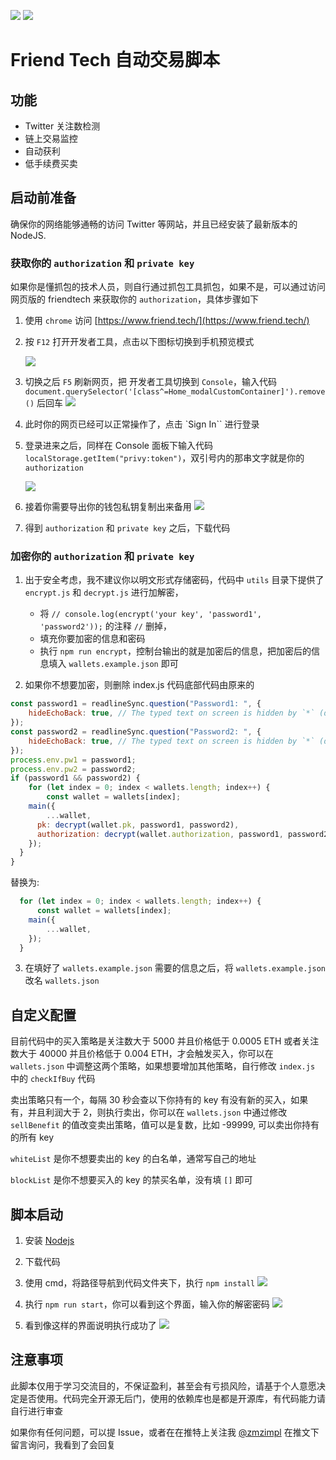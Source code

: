 ![](https://i.ibb.co/nz5X3Lm/20230907173458.png)
![](https://i.ibb.co/pr54WvL/20230914233252.png)

# Friend Tech 自动交易脚本

## 功能

- Twitter 关注数检测
- 链上交易监控
- 自动获利
- 低手续费买卖

## 启动前准备

确保你的网络能够通畅的访问 Twitter 等网站，并且已经安装了最新版本的 NodeJS.

### 获取你的 `authorization` 和 `private key`

如果你是懂抓包的技术人员，则自行通过抓包工具抓包，如果不是，可以通过访问网页版的 friendtech 来获取你的 `authorization`，具体步骤如下

1. 使用 `chrome` 访问 [https://www.friend.tech/](https://www.friend.tech/)
2. 按 `F12` 打开开发者工具，点击以下图标切换到手机预览模式

    ![](https://i.ibb.co/x6D3827/20230914234941.png)

3. 切换之后 `F5` 刷新网页，把 开发者工具切换到 `Console`，输入代码 `document.querySelector('[class^=Home_modalCustomContainer]').remove()` 后回车
    ![](https://i.ibb.co/6vjwhpb/20230914235906.png)

4. 此时你的网页已经可以正常操作了，点击 `Sign In`` 进行登录
5. 登录进来之后，同样在 Console 面板下输入代码 `localStorage.getItem("privy:token")`，双引号内的那串文字就是你的 `authorization`
   
    ![](https://i.ibb.co/Xjy2mRD/20230915000338.png)

7. 接着你需要导出你的钱包私钥复制出来备用
    ![](https://i.ibb.co/M8QhDtS/20230915000539.png)

8. 得到 `authorization` 和 `private key` 之后，下载代码

### 加密你的 `authorization` 和 `private key`

1. 出于安全考虑，我不建议你以明文形式存储密码，代码中 `utils` 目录下提供了 `encrypt.js` 和 `decrypt.js` 进行加解密，
    - 将 `// console.log(encrypt('your key', 'password1', 'password2'));` 的注释 `//` 删掉，
    - 填充你要加密的信息和密码
    - 执行 `npm run encrypt`，控制台输出的就是加密后的信息，把加密后的信息填入 `wallets.example.json` 即可

2. 如果你不想要加密，则删除 index.js 代码底部代码由原来的

```js
const password1 = readlineSync.question("Password1: ", {
    hideEchoBack: true, // The typed text on screen is hidden by `*` (default).
});
const password2 = readlineSync.question("Password2: ", {
    hideEchoBack: true, // The typed text on screen is hidden by `*` (default).
});
process.env.pw1 = password1;
process.env.pw2 = password2;
if (password1 && password2) {
    for (let index = 0; index < wallets.length; index++) {
        const wallet = wallets[index];
    main({
        ...wallet,
      pk: decrypt(wallet.pk, password1, password2),
      authorization: decrypt(wallet.authorization, password1, password2),
    });
  }
}
```

替换为:

```js
  for (let index = 0; index < wallets.length; index++) {
      const wallet = wallets[index];
    main({
        ...wallet,
    });
  }
```

3. 在填好了 `wallets.example.json` 需要的信息之后，将 `wallets.example.json` 改名 `wallets.json`

## 自定义配置

目前代码中的买入策略是关注数大于 5000 并且价格低于 0.0005 ETH 或者关注数大于 40000 并且价格低于 0.004 ETH，才会触发买入，你可以在 `wallets.json` 中调整这两个策略，如果想要增加其他策略，自行修改 `index.js` 中的 `checkIfBuy` 代码

卖出策略只有一个，每隔 30 秒会查以下你持有的 key 有没有新的买入，如果有，并且利润大于 2，则执行卖出，你可以在 `wallets.json` 中通过修改 `sellBenefit` 的值改变卖出策略，值可以是复数，比如 -99999, 可以卖出你持有的所有 key

`whiteList` 是你不想要卖出的 key 的白名单，通常写自己的地址

`blockList` 是你不想要买入的 key 的禁买名单，没有填 `[]` 即可

## 脚本启动

1. 安装 [Nodejs](https://nodejs.org/en/download)
2. 下载代码
3. 使用 cmd，将路径导航到代码文件夹下，执行 `npm install`
        ![](https://i.ibb.co/G7JX1jv/20230915100955.png)

4. 执行 `npm run start`，你可以看到这个界面，输入你的解密密码
        ![](https://i.ibb.co/L9bcBzV/20230915101119.png)

5. 看到像这样的界面说明执行成功了
        ![](https://i.ibb.co/XL30Nh6/20230915103229.png)

## 注意事项

此脚本仅用于学习交流目的，不保证盈利，甚至会有亏损风险，请基于个人意愿决定是否使用。代码完全开源无后门，使用的依赖库也是都是开源库，有代码能力请自行进行审查

如果你有任何问题，可以提 Issue，或者在在推特上关注我 [@zmzimpl](https://twitter.com/zmzimpl) 在推文下留言询问，我看到了会回复

